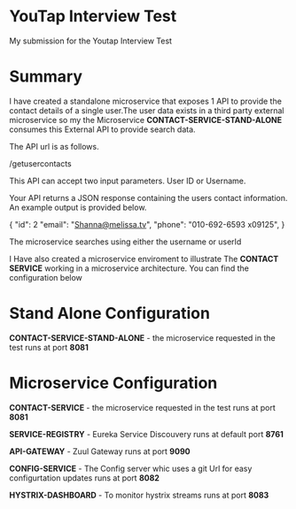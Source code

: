 # YouTap Interview Test
My submission for the Youtap Interview Test

# Summary
I have created a standalone microservice that exposes 1 API to provide the contact details of a single user.The user data exists in a third party external microservice so my the Microservice
**CONTACT-SERVICE-STAND-ALONE** consumes  this External API to provide search data.

The API url is as follows.

/getusercontacts

This API can accept two input parameters.
User ID or Username.

Your API returns a JSON response containing the users contact information. An example output is provided below.

{
    "id": 2
    "email": "Shanna@melissa.tv",
    "phone": "010-692-6593 x09125",
  }

The microservice searches using either the username or userId

I Have also created a microservice enviroment to illustrate The **CONTACT SERVICE** working in a microservice architecture. You can find the configuration below

# Stand Alone Configuration
**CONTACT-SERVICE-STAND-ALONE** - the microservice requested in the test runs at  port **8081**

# Microservice Configuration
**CONTACT-SERVICE** - the microservice requested in the test runs at  port **8081**

**SERVICE-REGISTRY** - Eureka Service Discouvery runs at default port **8761**

**API-GATEWAY** - Zuul Gateway runs at port **9090**

**CONFIG-SERVICE** - The Config server whic uses a git Url for easy configurtation updates runs at port **8082**

**HYSTRIX-DASHBOARD** - To monitor hystrix streams runs at port **8083**

